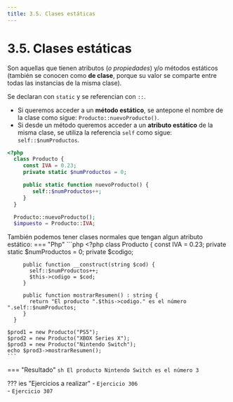 ```yaml
---
title: 3.5. Clases estáticas
---
```

# 3.5. Clases estáticas

Son aquellas que tienen atributos (*o propiedades*) y/o métodos estáticos (también se conocen como **de clase**, porque su valor se comparte entre todas las instancias de la misma clase).

Se declaran con `static` y se referencian con `::`.

- Si queremos acceder a un **método estático**, se antepone el nombre de la clase como sigue: `Producto::nuevoProducto()`.
- Si desde un método queremos acceder a un **atributo estático** de la misma clase, se utiliza la referencia `self` como sigue: `self::$numProductos`.

```php
<?php
  class Producto {
     const IVA = 0.23;
     private static $numProductos = 0; 

     public static function nuevoProducto() {
        self::$numProductos++;
     }
  }

  Producto::nuevoProducto();
  $impuesto = Producto::IVA;
```

También podemos tener clases normales que tengan algun atributo estático:
=== "Php"
	```php
	<?php
	  class Producto {
	     const IVA = 0.23;
	     private static $numProductos = 0; 
	     private $codigo;
	
	     public function __construct(string $cod) {
	       self::$numProductos++;
	       $this->codigo = $cod;
	     }
	
	     public function mostrarResumen() : string {
	       return "El producto ".$this->codigo." es el número ".self::$numProductos;
	     }
	  }
	
	$prod1 = new Producto("PS5");
	$prod2 = new Producto("XBOX Series X");
	$prod3 = new Producto("Nintendo Switch");
	echo $prod3->mostrarResumen();
	```
=== "Resultado"
	```sh
	El producto Nintendo Switch es el número 3
	```

??? ies "Ejercicios a realizar"
	- `Ejercicio 306`<br />
	-  `Ejercicio 307`<br />
